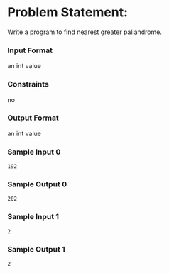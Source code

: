 # Problem Statement:

Write a program to find nearest greater paliandrome.

### Input Format

an int value

### Constraints

no

### Output Format

an int value

### Sample Input 0
```
192
```
### Sample Output 0
```
202
```
### Sample Input 1
```
2
```
### Sample Output 1
```
2
```
